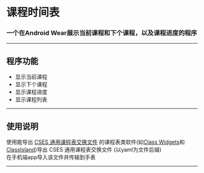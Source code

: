 # 课程时间表
### 一个在Android Wear展示当前课程和下个课程，以及课程进度的程序
***
## 程序功能

- 显示当前课程
- 显示下个课程
- 显示课程进度
- 显示课程列表

[//]: # (- [ ] 编辑课程表)

[//]: # (- [ ] 课程表导出/导入)

[//]: # (- [x] 程序开机启动)

[//]: # (- [x] 程序窗口置顶)

[//]: # (- [x] 程序窗口拖动控制)

[//]: # (- [x] 多语言支持&#40;目前仅支持中文、英文&#41;)

[//]: # (- [x] 深色模式支持)

[//]: # (- [x] 记忆窗口位置大小)
***
## 使用说明
使用能导出 [CSES 通用课程表交换文件](https://github.com/SmartTeachCN/CSES) 的课程表类软件(如[Class Widgets](https://classwidgets.rinlit.cn/zh/)和[ClassIsland](https://classisland.tech/))导出 CSES 通用课程表交换文件 (以yaml为文件后缀)<br>
在手机端app导入该文件并传输到手表
***